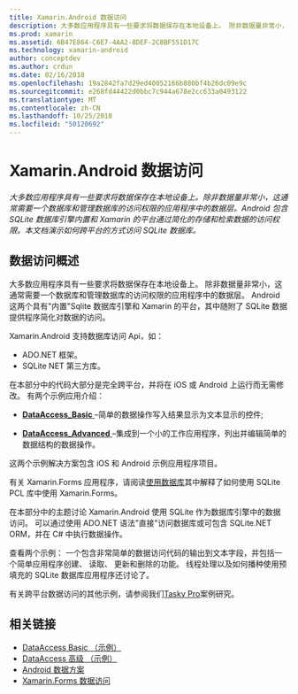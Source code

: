 ```yaml
---
title: Xamarin.Android 数据访问
description: 大多数应用程序具有一些要求将数据保存在本地设备上。 除非数据量非常小，这通常需要一个数据库和管理数据库的访问权限的应用程序中的数据层。  Android 包含 SQLite 数据库引擎内置和 Xamarin 的平台通过简化的存储和检索数据的访问权限。 本文档演示如何跨平台的方式访问 SQLite 数据库。
ms.prod: xamarin
ms.assetid: 6B47E864-C6E7-4AA2-8DEF-2C8BF551D17C
ms.technology: xamarin-android
author: conceptdev
ms.author: crdun
ms.date: 02/16/2018
ms.openlocfilehash: 19a2842fa7d29ed40052166b880bf4b26dc09e9c
ms.sourcegitcommit: e268fd44422d0bbc7c944a678e2cc633a0493122
ms.translationtype: MT
ms.contentlocale: zh-CN
ms.lasthandoff: 10/25/2018
ms.locfileid: "50120692"
---
```

# <a name="xamarinandroid-data-access"></a>Xamarin.Android 数据访问

_大多数应用程序具有一些要求将数据保存在本地设备上。除非数据量非常小，这通常需要一个数据库和管理数据库的访问权限的应用程序中的数据层。Android 包含 SQLite 数据库引擎内置和 Xamarin 的平台通过简化的存储和检索数据的访问权限。本文档演示如何跨平台的方式访问 SQLite 数据库。_

## <a name="data-access-overview"></a>数据访问概述

大多数应用程序具有一些要求将数据保存在本地设备上。 除非数据量非常小，这通常需要一个数据库和管理数据库的访问权限的应用程序中的数据层。 Android 这两个具有"内置"Sqlite 数据库引擎和 Xamarin 的平台，其中随附了 SQLite 数据提供程序简化对数据的访问。

Xamarin.Android 支持数据库访问 Api，如：

-  ADO.NET 框架。
-  SQLite NET 第三方库。

在本部分中的代码大部分是完全跨平台，并将在 iOS 或 Android 上运行而无需修改。 有两个示例应用介绍：

-  [**DataAccess_Basic** ](https://github.com/xamarin/mobile-samples/tree/master/DataAccess/Basic) &ndash;简单的数据操作写入结果显示为文本显示的控件;

-  [**DataAccess_Advanced** ](https://github.com/xamarin/mobile-samples/tree/master/DataAccess/Advanced) &ndash;集成到一个小的工作应用程序，列出并编辑简单的数据结构的数据操作。

这两个示例解决方案包含 iOS 和 Android 示例应用程序项目。

有关 Xamarin.Forms 应用程序，请阅读[使用数据库](~/xamarin-forms/app-fundamentals/databases.md)其中解释了如何使用 SQLite PCL 库中使用 Xamarin.Forms。

在本部分中的主题讨论 Xamarin.Android 使用 SQLite 作为数据库引擎中的数据访问。 可以通过使用 ADO.NET 语法"直接"访问数据库或可包含 SQLite.NET ORM，并在 C# 中执行数据操作。

查看两个示例： 一个包含非常简单的数据访问代码的输出到文本字段，并包括一个简单应用程序创建、 读取、 更新和删除的功能。 线程处理以及如何播种使用预填充的 SQLite 数据库应用程序还讨论了。

有关跨平台数据访问的其他示例，请参阅我们[Tasky Pro](~/cross-platform/app-fundamentals/building-cross-platform-applications/case-study-tasky.md)案例研究。


## <a name="related-links"></a>相关链接

- [DataAccess Basic （示例）](https://github.com/xamarin/mobile-samples/tree/master/DataAccess/Basic)
- [DataAccess 高级 （示例）](https://github.com/xamarin/mobile-samples/tree/master/DataAccess/Advanced)
- [Android 数据方案](https://github.com/xamarin/recipes/tree/master/Recipes/android/data)
- [Xamarin.Forms 数据访问](~/xamarin-forms/app-fundamentals/databases.md)
